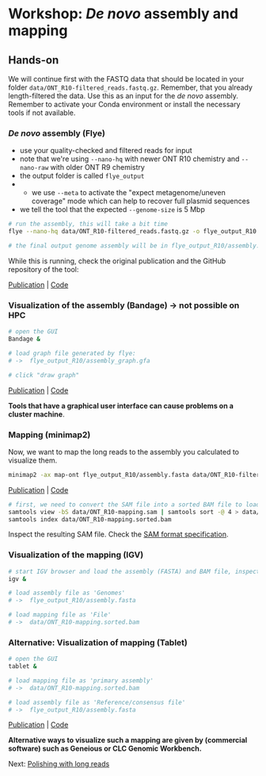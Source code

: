 # Workshop: _De novo_ assembly and mapping

## Hands-on

We will continue first with the FASTQ data that should be located in your folder `data/ONT_R10-filtered_reads.fastq.gz`. Remember, that you already length-filtered the data. Use this as an input for the _de novo_ assembly. Remember to activate your Conda environment or install the necessary tools if not available.

### _De novo_ assembly (Flye)

* use your quality-checked and filtered reads for input
* note that we're using `--nano-hq` with newer ONT R10 chemistry and `--nano-raw` with older ONT R9 chemistry
* the output folder is called `flye_output`
* * we use `--meta` to activate the "expect metagenome/uneven coverage" mode which can help to recover full plasmid sequences
* we tell the tool that the expected `--genome-size` is 5 Mbp
  
```bash
# run the assembly, this will take a bit time
flye --nano-hq data/ONT_R10-filtered_reads.fastq.gz -o flye_output_R10 -t 8 --meta --genome-size 5M

# the final output genome assembly will be in flye_output_R10/assembly.fasta
```

While this is running, check the original publication and the GitHub repository of the tool:

[Publication](https://doi.org/10.1038/s41587-019-0072-8) | [Code](https://github.com/fenderglass/Flye)

### Visualization of the assembly (Bandage) -> not possible on HPC 
```bash
# open the GUI
Bandage &

# load graph file generated by flye:
# ->  flye_output_R10/assembly_graph.gfa

# click "draw graph"
```

[Publication](http://bioinformatics.oxfordjournals.org/content/31/20/3350) | [Code](https://rrwick.github.io/Bandage/)

__Tools that have a graphical user interface can cause problems on a cluster machine__.

### Mapping (minimap2)

Now, we want to map the long reads to the assembly you calculated to visualize them.

```bash
minimap2 -ax map-ont flye_output_R10/assembly.fasta data/ONT_R10-filtered_reads.fastq.gz > data/ONT_R10-mapping.sam
```
[Publication](https://doi.org/10.1093/bioinformatics/bty191) | [Code](https://github.com/lh3/minimap2)

```bash
# first, we need to convert the SAM file into a sorted BAM file to load it subsequently in IGV
samtools view -bS data/ONT_R10-mapping.sam | samtools sort -@ 4 > data/ONT_R10-mapping.sorted.bam  
samtools index data/ONT_R10-mapping.sorted.bam
```
Inspect the resulting SAM file. Check the [SAM format specification](https://samtools.github.io/hts-specs/SAMv1.pdf).

### Visualization of the mapping (IGV)

```bash
# start IGV browser and load the assembly (FASTA) and BAM file, inspect the output
igv &

# load assembly file as 'Genomes'
# ->  flye_output_R10/assembly.fasta

# load mapping file as 'File'
# ->  data/ONT_R10-mapping.sorted.bam
```

### Alternative: Visualization of mapping (Tablet)

```bash
# open the GUI
tablet &

# load mapping file as 'primary assembly'
# ->  data/ONT_R10-mapping.sorted.bam

# load assembly file as 'Reference/consensus file'
# ->  flye_output_R10/assembly.fasta
```
[Publication](http://dx.doi.org/10.1093/bib/bbs012) | [Code](https://ics.hutton.ac.uk/tablet/)

__Alternative ways to visualize such a mapping are given by (commercial software) such as Geneious or CLC Genomic Workbench.__


Next: [Polishing with long reads](6_LR_polishing.md)
